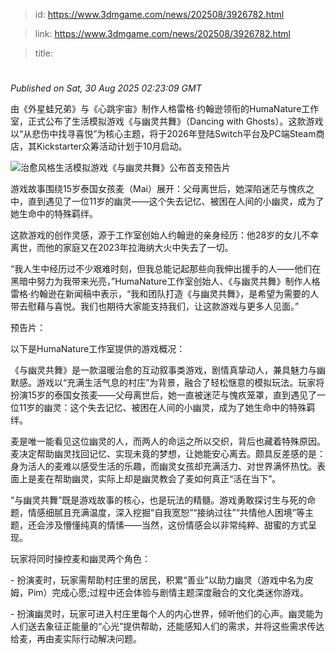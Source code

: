 > id: https://www.3dmgame.com/news/202508/3926782.html

> link: https://www.3dmgame.com/news/202508/3926782.html

> title: 

# 
_Published on Sat, 30 Aug 2025 02:23:09 GMT_

由《外星蛙兄弟》与《心跳宇宙》制作人格雷格·约翰逊领衔的HumaNature工作室，正式公布了生活模拟游戏《与幽灵共舞》（Dancing with Ghosts）。这款游戏以“从悲伤中找寻喜悦”为核心主题，将于2026年登陆Switch平台及PC端Steam商店，其Kickstarter众筹活动计划于10月启动。

![治愈风格生活模拟游戏《与幽灵共舞》公布首支预告片](https://img.3dmgame.com/uploads/images/news/20250830/1756520538_391485.jpg)

游戏故事围绕15岁泰国女孩麦（Mai）展开：父母离世后，她深陷迷茫与愧疚之中，直到遇见了一位11岁的幽灵——这个失去记忆、被困在人间的小幽灵，成为了她生命中的特殊羁绊。

这款游戏的创作灵感，源于工作室创始人约翰逊的亲身经历：他28岁的女儿不幸离世，而他的家庭又在2023年拉海纳大火中失去了一切。

“我人生中经历过不少艰难时刻，但我总能记起那些向我伸出援手的人——他们在黑暗中努力为我带来光亮，”HumaNature工作室创始人、《与幽灵共舞》制作人格雷格·约翰逊在新闻稿中表示，“我和团队打造《与幽灵共舞》，是希望为需要的人带去慰藉与喜悦。我们也期待大家能支持我们，让这款游戏与更多人见面。”

预告片：

以下是HumaNature工作室提供的游戏概况：

《与幽灵共舞》是一款温暖治愈的互动叙事类游戏，剧情真挚动人，兼具魅力与幽默感。游戏以“充满生活气息的村庄”为背景，融合了轻松惬意的模拟玩法。玩家将扮演15岁的泰国女孩麦——父母离世后，她一直被迷茫与愧疚笼罩，直到遇见了一位11岁的幽灵：这个失去记忆、被困在人间的小幽灵，成为了她生命中的特殊羁绊。

麦是唯一能看见这位幽灵的人，而两人的命运之所以交织，背后也藏着特殊原因。麦决定帮助幽灵找回记忆、实现未竟的梦想，让她能安心离去。颇具反差感的是：身为活人的麦难以感受生活的乐趣，而幽灵女孩却充满活力、对世界满怀热忱。表面上是麦在帮助幽灵，实际上却是幽灵教会了麦如何真正“活在当下”。

“与幽灵共舞”既是游戏故事的核心，也是玩法的精髓。游戏勇敢探讨生与死的命题，情感细腻且充满温度，深入挖掘“自我宽恕”“接纳过往”“共情他人困境”等主题，还会涉及懵懂纯真的情愫——当然，这份情感会以非常纯粹、甜蜜的方式呈现。

玩家将同时操控麦和幽灵两个角色：

\- 扮演麦时，玩家需帮助村庄里的居民，积累“善业”以助力幽灵（游戏中名为皮姆，Pim）完成心愿;过程中还会体验与剧情主题深度融合的文化类迷你游戏。

\- 扮演幽灵时，玩家可进入村庄里每个人的内心世界，倾听他们的心声。幽灵能为人们送去象征正能量的“心光”提供帮助，还能感知人们的需求，并将这些需求传达给麦，再由麦实际行动解决问题。
